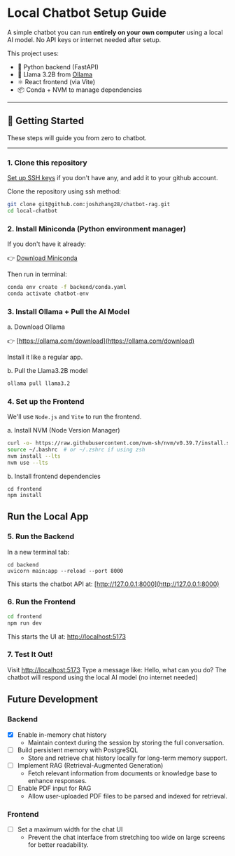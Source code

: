 # Local Chatbot Setup Guide

A simple chatbot you can run **entirely on your own computer** using a local AI model. No API keys or internet needed after setup.

This project uses:
- 🐍 Python backend (FastAPI)
- 💬 Llama 3.2B from [Ollama](https://ollama.com)
- ⚛️ React frontend (via Vite)
- 📦 Conda + NVM to manage dependencies

---

## 🚀 Getting Started

These steps will guide you from zero to chatbot.

---

### 1. Clone this repository
[Set up SSH keys](https://docs.github.com/en/authentication/connecting-to-github-with-ssh/generating-a-new-ssh-key-and-adding-it-to-the-ssh-agent) if you don't have any, and add it to your github account.

Clone the repository using ssh method:
```bash
git clone git@github.com:joshzhang28/chatbot-rag.git
cd local-chatbot
```

### 2. Install Miniconda (Python environment manager)
If you don't have it already:

👉 [Download Miniconda](https://www.anaconda.com/docs/getting-started/miniconda/main)

Then run in terminal:

```bash
conda env create -f backend/conda.yaml
conda activate chatbot-env

```

### 3. Install Ollama + Pull the AI Model

a. Download Ollama

👉 [https://ollama.com/download](https://ollama.com/download)

Install it like a regular app.

b. Pull the Llama3.2B model

```bash
ollama pull llama3.2
```


### 4. Set up the Frontend
We'll use `Node.js` and `Vite` to run the frontend.

a. Install NVM (Node Version Manager)

```bash
curl -o- https://raw.githubusercontent.com/nvm-sh/nvm/v0.39.7/install.sh | bash
source ~/.bashrc  # or ~/.zshrc if using zsh
nvm install --lts
nvm use --lts
```

b. Install frontend dependencies
```
cd frontend
npm install
```

## Run the Local App

### 5. Run the Backend
In a new terminal tab:
```
cd backend
uvicorn main:app --reload --port 8000
```

This starts the chatbot API at: [http://127.0.0.1:8000](http://127.0.0.1:8000)

### 6. Run the Frontend
```bash
cd frontend
npm run dev
```
This starts the UI at: [http://localhost:5173](http://localhost:5173)

### 7. Test It Out!
Visit [http://localhost:5173](http://localhost:5173)
Type a message like: Hello, what can you do?
The chatbot will respond using the local AI model (no internet needed)

## Future Development

### Backend
- [x] Enable in-memory chat history
  - Maintain context during the session by storing the full conversation.
- [ ] Build persistent memory with PostgreSQL
  - Store and retrieve chat history locally for long-term memory support.
- [ ] Implement RAG (Retrieval-Augmented Generation)
  - Fetch relevant information from documents or knowledge base to enhance responses.
- [ ] Enable PDF input for RAG
  - Allow user-uploaded PDF files to be parsed and indexed for retrieval.

### Frontend
- [ ] Set a maximum width for the chat UI
  - Prevent the chat interface from stretching too wide on large screens for better readability.

